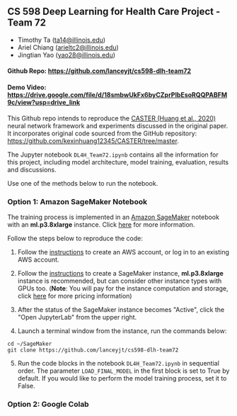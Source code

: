 ## CS 598 Deep Learning for Health Care Project - Team 72
 * Timothy Ta (ta14@illinois.edu)
 * Ariel Chiang (arieltc2@illinois.edu)
 * Jingtian Yao (yao28@illinois.edu)

#### **Github Repo:** https://github.com/lanceyjt/cs598-dlh-team72
#### **Demo Video**: https://drive.google.com/file/d/18smbwUkFx6byCZprPIbEsoRQQPABFM9c/view?usp=drive_link

This Github repo intends to reproduce the [CASTER (Huang et al., 2020)](https://arxiv.org/abs/1911.06446) neural network framework and experiments discussed in the original paper. It incorporates original code sourced from the GitHub repository: https://github.com/kexinhuang12345/CASTER/tree/master.

The Jupyter notebook ```DL4H_Team72.ipynb``` contains all the information for this project, including model architecture, model training, evaluation, results and discussions.

Use one of the methods below to run the notebook.

### Option 1: Amazon SageMaker Notebook
The training process is implemented in an [Amazon SageMaker](https://aws.amazon.com/sagemaker/) notebook with an **ml.p3.8xlarge** instance. Click [here](https://docs.aws.amazon.com/sagemaker/latest/dg/notebooks-available-instance-types.html) for more information.

Follow the steps below to reproduce the code:

1. Follow the [instructions](https://docs.aws.amazon.com/accounts/latest/reference/manage-acct-creating.html) to create an AWS account, or log in to an existing AWS account.

2. Follow the [instructions](https://docs.aws.amazon.com/sagemaker/latest/dg/gs-setup-working-env.html) to create a SageMaker instance, **ml.p3.8xlarge** instance is recommended, but can consider other instance types with GPUs too. (**Note**: You will pay for the instance computation and storage, click [here](https://aws.amazon.com/sagemaker/pricing/) for more pricing information)

3. After the status of the SageMaker instance becomes "Active", click the "Open JupyterLab" from the upper right.

4. Launch a terminal window from the instance, run the commands below:

```
cd ~/SageMaker
git clone https://github.com/lanceyjt/cs598-dlh-team72
```

5. Run the code blocks in the notebook ```DL4H_Team72.ipynb```  in sequential order. The parameter ```LOAD_FINAL_MODEL``` in the first block is set to True by default. If you would like to perform the model training process, set it to False.


### Option 2: Google Colab

